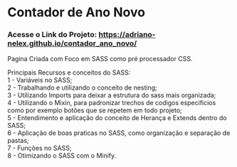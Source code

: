 # Contador de Ano Novo

<h3>Acesse o Link do Projeto: <a href="https://adriano-nelex.github.io/contador_ano_novo/" target="_self">https://adriano-nelex.github.io/contador_ano_novo/</a></h3>

Pagina Criada com Foco em SASS como pré processador CSS. </br>

Principais Recursos e conceitos do SASS: </br>
1 - Variáveis no SASS; </br>
2 - Trabalhando e utilizando o conceito de nesting; </br>
3 - Utilizando Imports para deixar a estrutura do sass mais organizada; </br>
4 - Utilizando o Mixin, para padronizar trechos de codigos especificios como por exemplo botões que se repetem em todo projeto; </br>
5 - Entendimento e aplicação do conceito de Herança e Extends dentro do SASS; </br>
6 - Aplicação de boas praticas no SASS, como organização e separação de pastas; </br>
7 - Funções no SASS; </br>
8 - Otimizando o SASS com o Minify.
